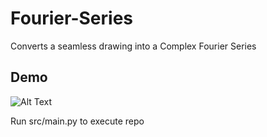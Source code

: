 # Fourier-Series
Converts a seamless drawing into a Complex Fourier Series

## Demo
![Alt Text](https://github.com/SaxyCat/Fourier-Series/blob/main/demo/demo.gif)


Run src/main.py to execute repo
